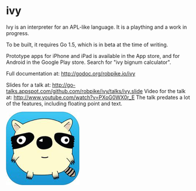 ivy
===

Ivy is an interpreter for an APL-like language. It is a plaything and a work in
progress.

To be built, it requires Go 1.5, which is in beta at the time of writing.

Prototype apps for iPhone and iPad is available in the App store, and for Android in the Google Play store.
Search for "ivy bignum calculator".

Full documentation at: http://godoc.org/robpike.io/ivy


Slides for a talk at: http://go-talks.appspot.com/github.com/robpike/ivy/talks/ivy.slide
Video for the talk at: http://www.youtube.com/watch?v=PXoG0WX0r_E
The talk predates a lot of the features, including floating point and text.


![Ivy](ivy.jpg)
